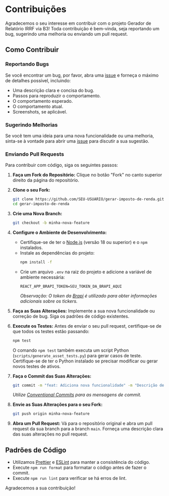 # Contribuições

Agradecemos o seu interesse em contribuir com o projeto Gerador de Relatório IRRF via B3! Toda contribuição é bem-vinda, seja reportando um bug, sugerindo uma melhoria ou enviando um pull request.

## Como Contribuir

### Reportando Bugs

Se você encontrar um bug, por favor, abra uma [issue](https://github.com/JulioCesar82/gerar-imposto-de-renda/issues) e forneça o máximo de detalhes possível, incluindo:

-   Uma descrição clara e concisa do bug.
-   Passos para reproduzir o comportamento.
-   O comportamento esperado.
-   O comportamento atual.
-   Screenshots, se aplicável.

### Sugerindo Melhorias

Se você tem uma ideia para uma nova funcionalidade ou uma melhoria, sinta-se à vontade para abrir uma [issue](https://github.com/JulioCesar82/gerar-imposto-de-renda/issues) para discutir a sua sugestão.

### Enviando Pull Requests

Para contribuir com código, siga os seguintes passos:

1.  **Faça um Fork do Repositório:**
    Clique no botão "Fork" no canto superior direito da página do repositório.

2.  **Clone o seu Fork:**
    ```bash
    git clone https://github.com/SEU-USUARIO/gerar-imposto-de-renda.git
    cd gerar-imposto-de-renda
    ```

3.  **Crie uma Nova Branch:**
    ```bash
    git checkout -b minha-nova-feature
    ```

4.  **Configure o Ambiente de Desenvolvimento:**
    -   Certifique-se de ter o [Node.js](https://nodejs.org/) (versão 18 ou superior) e o `npm` instalados.
    -   Instale as dependências do projeto:
        ```bash
        npm install -f
        ```
    -   Crie um arquivo `.env` na raiz do projeto e adicione a variável de ambiente necessária:
        ```
        REACT_APP_BRAPI_TOKEN=SEU_TOKEN_DA_BRAPI_AQUI
        ```
        *Observação: O token da [Brapi](https://brapi.dev/) é utilizado para obter informações adicionais sobre os tickers.*

5.  **Faça as Suas Alterações:**
    Implemente a sua nova funcionalidade ou correção de bug. Siga os padrões de código existentes.

6.  **Execute os Testes:**
    Antes de enviar o seu pull request, certifique-se de que todos os testes estão passando:
    ```bash
    npm test
    ```
    O comando `npm test` também executa um script Python (`scripts/generate_asset_tests.py`) para gerar casos de teste. Certifique-se de ter o Python instalado se precisar modificar ou gerar novos testes de ativos.

7.  **Faça o Commit das Suas Alterações:**
    ```bash
    git commit -m "feat: Adiciona nova funcionalidade" -m "Descrição detalhada das alterações."
    ```
    *Utilize [Conventional Commits](https://www.conventionalcommits.org/) para as mensagens de commit.*

8.  **Envie as Suas Alterações para o seu Fork:**
    ```bash
    git push origin minha-nova-feature
    ```

9.  **Abra um Pull Request:**
    Vá para o repositório original e abra um pull request da sua branch para a branch `main`. Forneça uma descrição clara das suas alterações no pull request.

## Padrões de Código

-   Utilizamos [Prettier](https://prettier.io/) e [ESLint](https://eslint.org/) para manter a consistência do código.
-   Execute `npm run format` para formatar o código antes de fazer o commit.
-   Execute `npm run lint` para verificar se há erros de lint.

Agradecemos a sua contribuição!
